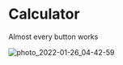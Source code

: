 # Calculator
<p>Almost every button works</p>


![photo_2022-01-26_04-42-59](https://user-images.githubusercontent.com/62104475/151072225-7a3fde66-f8e4-4dfa-a412-6745ac72ca80.jpg)
